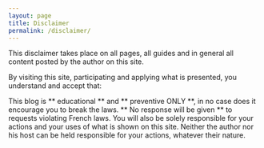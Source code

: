 ```yaml
---
layout: page
title: Disclaimer
permalink: /disclaimer/
---
```


This disclaimer takes place on all pages, all guides and in general all content posted by the author on this site.

By visiting this site, participating and applying what is presented, you understand and accept that:

This blog is ** educational ** and ** preventive ONLY **, in no case does it encourage you to break the laws. ** No response will be given ** to requests violating French laws. You will also be solely responsible for your actions and your uses of what is shown on this site. Neither the author nor his host can be held responsible for your actions, whatever their nature.
